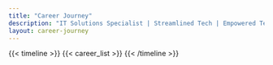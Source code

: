 ```yaml
---
title: "Career Journey"
description: "IT Solutions Specialist | Streamlined Tech | Empowered Teams | Secured Solutions"
layout: career-journey
---
```


{{< timeline >}}
{{< career_list >}}
{{< /timeline >}}

